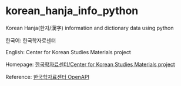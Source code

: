# korean_hanja_info_python
Korean Hanja(한자/漢字) information and dictionary data using python

한국어: 한국학자료센터

English: Center for Korean Studies Materials project

Homepage: 
[한국학자료센터/Center for Korean Studies Materials project](http://www.kostma.net)

Reference: 
[한국학자료센터 OpenAPI](http://openapi.kostma.net)
